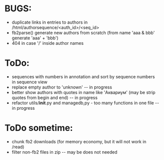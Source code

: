 # BUGS:

  * duplicate links in entries to authors in /html/authorsequence/<auth_id>/<seq_id>
  * fb2parse() generate new authors from scratch (from name 'aaa & bbb' generate 'aaa' + 'bbb')
  * 404 in case '/' inside author names

# ToDo:

  * sequences with numbers in annotation and sort by sequence numbers in sequence view
  * replace empty author to 'unknown' -- in progress
  * better show authors with quotes in name like 'Аквариум' (may be strip quotes from begin and end) -- in progress
  * refactor utils/__init__.py and managedb,py - too many functions in one file -- in progress

# ToDo sometime:

  * chunk fb2 downloads (for memory economy, but it will not work in /read)
  * filter non-fb2 files in zip -- may be does not needed
